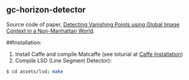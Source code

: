 ## gc-horizon-detector
Source code of paper, [Detecting Vanishing Points using Global Image Context in a Non-Manhattan World](http://cs.uky.edu/~ted//assets/pdfs/fasthor.pdf).

##Installation:
  1. Install Caffe and compile Matcaffe (see toturial at [Caffe Installation](http://caffe.berkeleyvision.org/installation.html))
  2. Compile LSD (Line Segment Detector):
  
  ```bash
  $ cd assets/lsd; make
  ```
